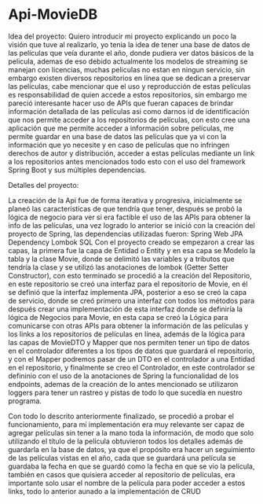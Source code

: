 # Api-MovieDB

Idea del proyecto:
Quiero introducir mi proyecto explicando un poco la visión que tuve al realizarlo, yo tenia la idea de tener una base de datos de las películas que veía durante el año, donde pudiera ver datos básicos de la pelicula, ademas de eso debido actualmente los modelos de streaming se manejan con licencias, muchas peliculas no estan en ningun servicio, sin embargo existen diversos repositorios en línea que se dedican a preservar las películas, cabe mencionar que el uso y reproducción de estas películas es responsabilidad de quien accede a estos repositorios, sin embargo me pareció interesante hacer uso de APIs que fueran capaces de brindar información detallada de las películas asi como darnos id de identificación que nos permite acceder a los repositorios de películas, con esto cree una aplicación que me permite acceder a información sobre películas, me permite guardar en una base de datos las películas que ya vi con la información que yo necesite y en caso de películas que no infringen derechos de autor y distribución, acceder a estas películas mediante un link a los repositorios antes mencionados todo esto con el uso del framework Spring Boot y sus múltiples dependencias.

Detalles del proyecto:

La creación de la Api fue de forma iterativa y progresiva, inicialmente se planeó las características de que tendría que tener, después se probó la lógica de negocio para ver si era factible el uso de las APIs para obtener la info de las películas, una vez logrado lo anterior se inició con la creación del proyecto de Spring, las dependencias utilizadas fueron:
Spring Web
JPA Dependency
Lombok
SQL
Con el proyecto creado se empezaron a crear las capas, la primera fue la capa de Entidad o Entity y en esa capa se Modelo la tabla y la clase Movie, donde se delimitó las variables y a tributos que tendría la clase y se utilizó las anotaciones de lombok (Getter Setter Constructor), con esto terminado se procedió a la creación del Repositorio, en este repositorio se creó una interfaz para el repositorio de Movie, en él se definió que la interfaz implementa JPA, posterior a eso se creó la capa de servicio, donde se creó primero una interfaz con todos los métodos para después crear una implementación de esta interfaz donde se definiría la lógica de Negocios para Movie, en esta capa se creó la Lógica para comunicarse con otras APIs para obtener la información de las películas y los links a los repositorios de películas en línea, además de la lógica para las capas de MovieDTO y Mapper que nos permiten tener un tipo de datos en el controlador diferentes a los tipos de datos que guardará el repositorio, y con el Mapper podremos pasar de un DTO en el controlador a una Entidad en el repositorio, y finalmente se creo el Controlador, en este controlador se defininio con el uso de la anotaciones de Spring la funcionalidad de los endpoints, ademas de la creación de lo antes mencionado se utilizaron loggers para tener un rastreo y pistas de todo lo que sucedía en nuestro programa.

Con todo lo descrito anteriormente finalizado, se procedió a probar el funcionamiento, para mí implementación era muy relevante ser capaz de agregar películas sin tener a la mano toda la información, de modo que solo utilizando el título de la película obtuvieron todos los detalles además de guardarla en la base de datos, ya que el propósito era hacer un seguimiento de las películas vistas en el año, cada que se guardará una película se guardaba la fecha en que se guardó como la fecha en que se vio la película, también en casos que quisiera acceder al repositorio de películas, era importante solo usar el nombre de la película para poder acceder a estos links, todo lo anterior aunado a la implementación de CRUD 
